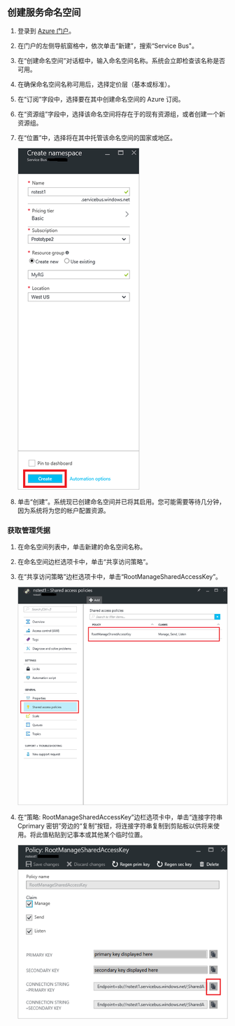 ## 创建服务命名空间

1. 登录到 [Azure 门户][]。

2. 在门户的左侧导航窗格中，依次单击“新建”，搜索“Service Bus"。
4. 在“创建命名空间”对话框中，输入命名空间名称。系统会立即检查该名称是否可用。

5. 在确保命名空间名称可用后，选择定价层（基本或标准）。

7. 在“订阅”字段中，选择要在其中创建命名空间的 Azure 订阅。

9. 在“资源组”字段中，选择该命名空间将存在于的现有资源组，或者创建一个新资源组。

8. 在“位置”中，选择将在其中托管该命名空间的国家或地区。

	![创建命名空间][create-namespace]  


6. 单击“创建”。系统现已创建命名空间并已将其启用。您可能需要等待几分钟，因为系统将为您的帐户配置资源。
 
### 获取管理凭据

1. 在命名空间列表中，单击新建的命名空间名称。
 
3. 在命名空间边栏选项卡中，单击“共享访问策略”。

4. 在“共享访问策略”边栏选项卡中，单击“RootManageSharedAccessKey”。

	![连接信息][connection-info]  


5. 在“策略: RootManageSharedAccessKey”边栏选项卡中，单击“连接字符串 Cprimary 密钥”旁边的“复制”按钮，将连接字符串复制到剪贴板以供将来使用。将此值粘贴到记事本或其他某个临时位置。

	![连接字符串][connection-string]  


<!--Image references-->

[create-namespace]: ./media/service-bus-create-namespace-portal/create-namespace.png
[connection-info]: ./media/service-bus-create-namespace-portal/connection-info.png
[connection-string]: ./media/service-bus-create-namespace-portal/connection-string.png

<!--Reference style links - using these makes the source content way more readable than using inline links-->

[Azure 门户]: https://portal.azure.cn

<!---HONumber=Mooncake_1121_2016-->